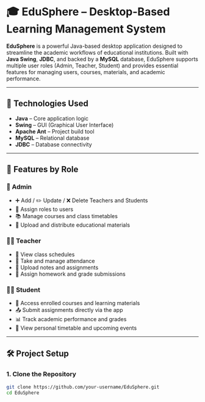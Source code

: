 # 🎓 EduSphere – Desktop-Based Learning Management System

**EduSphere** is a powerful Java-based desktop application designed to streamline the academic workflows of educational institutions. Built with **Java Swing**, **JDBC**, and backed by a **MySQL** database, EduSphere supports multiple user roles (Admin, Teacher, Student) and provides essential features for managing users, courses, materials, and academic performance.

---

## 🚀 Technologies Used

- **Java** – Core application logic
- **Swing** – GUI (Graphical User Interface)
- **Apache Ant** – Project build tool
- **MySQL** – Relational database
- **JDBC** – Database connectivity

---

## 🧩 Features by Role

### 👑 Admin
- ➕ Add / ✏️ Update / ❌ Delete Teachers and Students
- 👥 Assign roles to users
- 📚 Manage courses and class timetables
- 📂 Upload and distribute educational materials

### 👨‍🏫 Teacher
- 📅 View class schedules
- 🧾 Take and manage attendance
- 📝 Upload notes and assignments
- 🧮 Assign homework and grade submissions

### 👨‍🎓 Student
- 📘 Access enrolled courses and learning materials
- 📤 Submit assignments directly via the app
- 📊 Track academic performance and grades
- 📆 View personal timetable and upcoming events

---

## 🛠 Project Setup

### 1. Clone the Repository
```bash
git clone https://github.com/your-username/EduSphere.git
cd EduSphere
